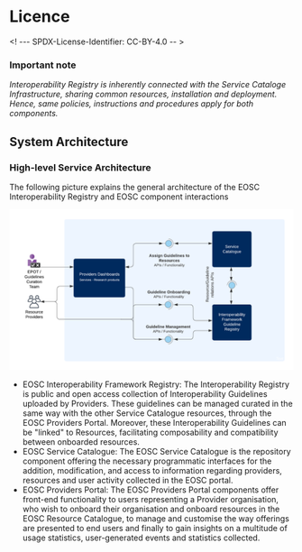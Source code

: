 # Licence

<! --- SPDX-License-Identifier: CC-BY-4.0  -- >

### Important note

*Interoperability Registry is inherently connected with the Service Cataloge Infrastructure, sharing common resources, installation and deployment. Hence, same policies, instructions and procedures apply for both components.* 

## System Architecture

### High-level Service Architecture

The following picture explains the general architecture of the EOSC Interoperability Registry and EOSC component interactions

![EOSC Interoperability Registry High-level Architecture](if_registry_architecture.png)

* EOSC Interoperability Framework Registry: The Interoperability Registry is public and open access collection of Interoperability Guidelines uploaded by Providers. These guidelines can be managed curated in the same way with the other Service Catalogue resources, through the EOSC Providers Portal. Moreover, these Interoperability Guidelines can be "linked" to Resources, facilitating composability and compatibility between onboarded resources.
* EOSC Service Catalogue: The EOSC Service Catalogue is the repository component offering the necessary programmatic interfaces for the addition, modification, and access to information regarding providers, resources and user activity collected in the EOSC portal.
* EOSC Providers Portal: The EOSC Providers Portal components offer front-end functionality to users representing a Provider organisation, who wish to onboard their organisation and onboard resources in the EOSC Resource Catalogue, to manage and customise the way offerings are presented to end users and finally to gain insights on a multitude of usage statistics, user-generated events and statistics collected. 
